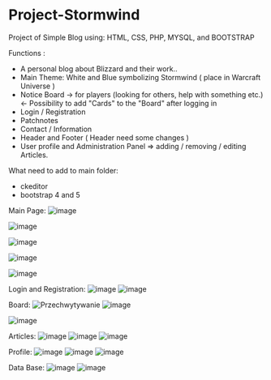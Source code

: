 # Project-Stormwind
Project of Simple Blog using: HTML, CSS, PHP, MYSQL, and BOOTSTRAP


Functions :

- A personal blog about Blizzard and their work..
- Main Theme: White and Blue symbolizing Stormwind ( place in Warcraft Universe )
- Notice Board -> for players (looking for others, help with something etc.) <- Possibility to add "Cards" to the "Board" after logging in
- Login / Registration
- Patchnotes
- Contact / Information
- Header and Footer ( Header need some changes )
- User profile and Administration Panel => adding / removing / editing Articles.


What need to add to main folder:
- ckeditor
- bootstrap 4 and 5

Main Page:
![image](https://user-images.githubusercontent.com/90138353/132919335-9f1f35e1-d99c-40a7-a28d-6d13d9f16832.png)

![image](https://user-images.githubusercontent.com/90138353/132919360-a0ebec0f-a8c5-48cd-82f9-229c178ab1d0.png)

![image](https://user-images.githubusercontent.com/90138353/132919381-98a36d72-0d91-487a-9257-669d1563ec0c.png)

![image](https://user-images.githubusercontent.com/90138353/132919402-9c75557c-3cf4-4361-9ec4-5b0bb813119f.png)

![image](https://user-images.githubusercontent.com/90138353/132919412-3b679973-067f-4636-86a1-9c398dbf889f.png)

Login and Registration:
![image](https://user-images.githubusercontent.com/90138353/132919653-3256b67e-2dbb-419c-ad15-c20254c36610.png)
![image](https://user-images.githubusercontent.com/90138353/132919667-e141849e-9752-4e31-a7b8-ddfe23e78b94.png)


Board:
![Przechwytywanie](https://user-images.githubusercontent.com/90138353/218534243-4cf9cafd-e8cf-4059-afd6-154fdbd10234.PNG)
![image](https://user-images.githubusercontent.com/90138353/132919478-d4de3ef5-574b-4bf9-8a75-37de5be4561d.png)

![image](https://user-images.githubusercontent.com/90138353/132919487-e7f705b2-5593-46c7-a13f-63e373e0eb0d.png)

Articles:
![image](https://user-images.githubusercontent.com/90138353/132919521-2d731a8a-4a42-4f3a-8ef5-3ad7c9361fa2.png)
![image](https://user-images.githubusercontent.com/90138353/132919539-16f678bd-fabb-4100-930e-64f777b5d197.png)
![image](https://user-images.githubusercontent.com/90138353/132919563-cdfd438f-17be-4c6e-88b6-fd1b014dbf35.png)

Profile:
![image](https://user-images.githubusercontent.com/90138353/132919589-e0b0066e-fc46-4087-a68b-f977fae2a0a7.png)
![image](https://user-images.githubusercontent.com/90138353/132919601-b1f977ef-2fda-4cf6-b20d-b1b36ceced8e.png)
![image](https://user-images.githubusercontent.com/90138353/132919619-68ab7f41-9ac4-4398-ba8e-e8abc31d6ac0.png)



Data Base:
![image](https://user-images.githubusercontent.com/90138353/132919271-c4ccccd6-16ef-47d2-a53b-9a62960c6e9e.png)
![image](https://user-images.githubusercontent.com/90138353/132919731-03e73276-f811-4bd8-b7dc-47b67424aebf.png)

